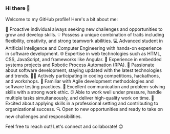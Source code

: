 ### Hi there 👋

Welcome to my GitHub profile! Here's a bit about me:

🚀 Proactive individual always seeking new challenges and opportunities to grow and develop skills.
💡 Possess a unique combination of traits including flexibility, creativity, and strong teamwork abilities.
💻 Advanced student in Artificial Inteligence and Computer Engineering with hands-on experience in software development.
🌐 Expertise in web technologies such as HTML, CSS, JavaScript, and frameworks like Angular.
🤖 Experience in embedded systems projects and Robotic Process Automation (RPA).
🎯 Passionate about software development, staying updated with the latest technologies and trends.
👨‍💻 Actively participating in coding competitions, hackathons, and workshops.
🔄 Familiar with Agile development methodologies and software testing practices.
🤝 Excellent communication and problem-solving skills with a strong work ethic.
⏰ Able to work well under pressure, handle multiple tasks simultaneously, and deliver high-quality work on time.
🌟 Excited about applying skills in a professional setting and contributing to organizational success.
🔍 Open to new opportunities and ready to take on new challenges and responsibilities.


Feel free to reach out! Let's connect and collaborate! 😊





